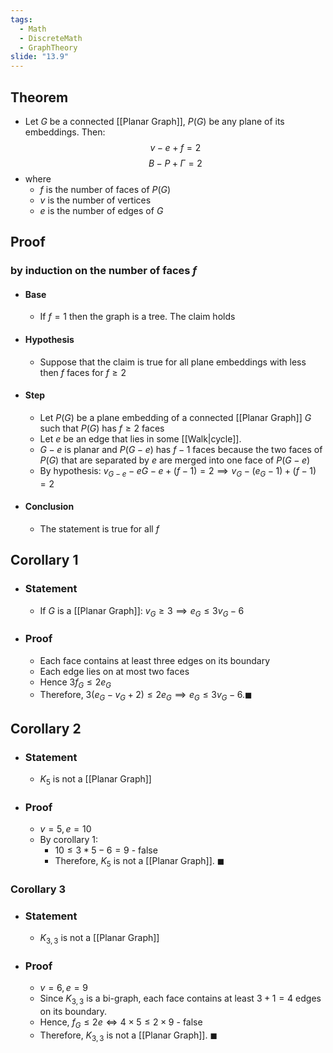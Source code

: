 ```yaml
---
tags:
  - Math
  - DiscreteMath
  - GraphTheory
slide: "13.9"
---
```

## Theorem
- Let $G$ be a connected [[Planar Graph]], $P(G)$ be any plane of its embeddings. Then: $$v-e+f=2$$ $$В-Р+Г=2$$
- where 
	- $f$ is the number of faces of $P(G)$
	- $v$ is the number of vertices
	- $e$ is the number of edges of $G$
## Proof 
### by induction on the number of faces $f$
- #### Base
	- If $f = 1$ then the graph is a tree. The claim holds
- #### Hypothesis
	- Suppose that the claim is true for all plane embeddings with less then $f$ faces for $f\geq2$
- #### Step
	- Let $P(G)$ be a plane embedding of a connected [[Planar Graph]] $G$ such that $P(G)$ has $f\geq2$ faces
	- Let $e$ be an edge that lies in some [[Walk|cycle]].
	- $G-e$ is planar and $P(G-e)$ has $f-1$ faces because the two faces of $P(G)$ that are separated by $e$ are merged into one face of $P(G-e)$
	- By hypothesis: $v_{G-e}-e{G-e}+(f-1)=2\implies v_G-(e_G-1)+(f-1)=2$
- #### Conclusion
	- The statement is true for all $f$
## Corollary 1
- ### Statement
	- If $G$ is a [[Planar Graph]]: $v_G\geq3\implies e_G\leq 3v_G-6$
- ### Proof
	- Each face contains at least three edges on its boundary
	- Each edge lies on at most two faces
	- Hence $3f_G\leq2e_G$
	- Therefore, $3(e_G-v_G+2)\leq2e_G\implies e_G\leq3v_G-6. \blacksquare$
## Corollary 2
 - ### Statement 
	 - $K_5$ is not a [[Planar Graph]]
- ### Proof
	- $v=5,e=10$
	- By corollary 1:
		- $10\leq3*5-6=9$ - false
		- Therefore, $K_5$ is not a [[Planar Graph]]. $\blacksquare$
### Corollary 3
- ### Statement
	- $K_{3,3}$ is not a [[Planar Graph]]
- ### Proof
	- $v=6,e=9$
	- Since $K_{3,3}$ is a bi-graph, each face contains at least $3+1=4$ edges on its boundary.
	- Hence, $f_G\leq2e\iff4\times5\leq2\times9$ - false
	- Therefore, $K_{3,3}$ is not a [[Planar Graph]]. $\blacksquare$